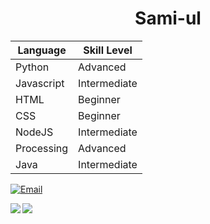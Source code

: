 <h1 align="center">
Sami-ul
</h1>

Language | Skill Level
------------ | -------------
Python | Advanced
Javascript | Intermediate
HTML | Beginner
CSS | Beginner
NodeJS | Intermediate
Processing | Advanced
Java | Intermediate



[![Email](https://img.shields.io/badge/Email-252422.svg?style=for-the-badge&logo=gmail)](mailto:ahmed.samiul.h@gmail.com)

<img align="left" src="https://github-readme-stats.vercel.app/api?username=Sami-ul&count_private=true&include_all_commits=true&show_icons=true&hide_border=true&bg_color=0d1117&text_color=c9d1d9&title_color=50a6ff&icon_color=3572a5"/>

<img align="left" src="https://github-readme-stats.vercel.app/api/top-langs/?username=Sami-ul&layout=compact&card_width=250&hide_border=true&bg_color=0d1117&text_color=c9d1d9&title_color=50a6ff&icon_color=3572a5"/>
